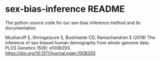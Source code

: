 # sex-bias-inference README
The python source code for our sex-bias inference method and its documentation

Musharoff S, Shringarpure S, Bustmante CD, Ramachandran S (2019) The inference of sex-biased human demography from whole-genome data. PLOS Genetics 15(9): e1008293. https://doi.org/10.1371/journal.pgen.1008293
